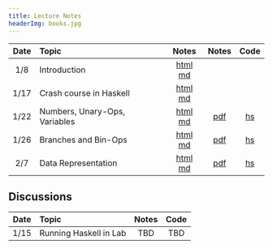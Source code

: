 ```yaml
---
title: Lecture Notes
headerImg: books.jpg
---
```


| Date       | Topic                         | Notes                  |  Notes      |  Code      |
|:----------:|:------------------------------|:----------------------:|:-----------:|:----------:|
| 1/8        | Introduction                  | [html][lec1] [md][md1] |             |            |
| 1/17       | Crash course in Haskell       | [html][lec2] [md][md2] |             |            |
| 1/22       | Numbers, Unary-Ops, Variables | [html][lec3] [md][md3] | [pdf][pdf3] | [hs][cod3] |
| 1/26       | Branches and Bin-Ops          | [html][lec4] [md][md4] | [pdf][pdf4] | [hs][cod4] |
| 2/7        | Data Representation           | [html][lec5] [md][md5] | [pdf][pdf5] | [hs][cod5] |

## Discussions

| Date       | Topic                    | Notes         |  Code      |
|:----------:|:-------------------------|:-------------:|:----------:|
| 1/15       | Running Haskell in Lab   | TBD           | TBD        |


[lec1]: lectures/01-introduction.html
[md1]: http://github.com/ucsd-progsys/131-web/blob/master/lectures/01-introduction.md

[lec2]: lectures/02-haskell.html
[md2]: http://github.com/ucsd-progsys/131-web/blob/master/lectures/02-haskell.md
[cod2]: static/hs/CrashCourse.hs

[lec3]: lectures/03-adder.html
[md3]: http://github.com/ucsd-progsys/131-web/blob/master/lectures/03-adder.md
[cod3]: https://github.com/ucsd-cse131/01-adder
[pdf3]: static/img/adder-notes.pdf

[lec4]: lectures/04-boa.html
[md4]:  http://github.com/ucsd-progsys/131-web/blob/master/lectures/04-boa.md
[cod4]: https://github.com/ucsd-cse131/04-boa
[pdf4]: static/img/boa-notes.pdf

[lec5]: lectures/05-cobra.html
[md5]:  http://github.com/ucsd-progsys/131-web/blob/master/lectures/05-cobra.md
[cod5]: https://github.com/ucsd-cse131/05-cobra
[pdf5]: static/img/cobra-notes.pdf

[lec6]: lectures/06-diamond.html
[md6]:  http://github.com/ucsd-progsys/131-web/blob/master/lectures/06-diamond.md
[cod6]: https://github.com/ucsd-cse131/06-diamondback
[pdf6]: static/img/06-diamond.pdf

[lec7]: lectures/07-egg-eater.html
[md7]: http://github.com/ucsd-progsys/131-web/blob/master/lectures/07-egg-eater.md

[lec8]: lectures/08-fer-de-lance.html
[md8]: http://github.com/ucsd-progsys/131-web/blob/master/lectures/08-fer-de-lance.md

[lec9]: lectures/09-garter.html
[md9]: http://github.com/ucsd-progsys/131-web/blob/master/lectures/09-garter.md
